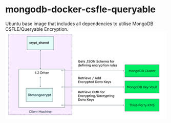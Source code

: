 # mongodb-docker-csfle-queryable
Ubuntu base image that includes all dependencies to utilise MongoDB CSFLE/Queryable Encryption.
<img src="images/CSFLE-overview.png" >